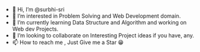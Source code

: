- 👋 Hi, I’m @surbhi-sri
- 👀 I’m interested in Problem Solving and Web Development domain.
- 🌱 I’m currently learning Data Structure and Algorithm and working on Web dev Projects.
- 💞️ I’m looking to collaborate on Interesting Project ideas if you have, any.
- 📫 How to reach me , Just Give me a Star 😁

<!---
surbhi-sri/surbhi-sri is a ✨ special ✨ repository because its `README.md` (this file) appears on your GitHub profile.
You can click the Preview link to take a look at your changes.
--->
